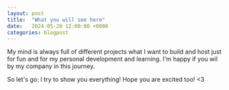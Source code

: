 ```yaml
---
layout: post
title:  "What you will see here"
date:   2024-05-28 12:00:00 +0000
categories: blogpost
---
```


My mind is always full of different projects what I want to build and host just for fun and for my personal development and learning. I'm happy if you wil by my company in this journey. 

So let's go: I try to show you everything! Hope you are excited too! <3